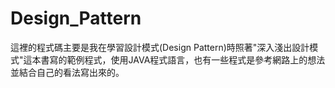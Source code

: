 # Design_Pattern
這裡的程式碼主要是我在學習設計模式(Design Pattern)時照著"深入淺出設計模式"這本書寫的範例程式，使用JAVA程式語言，也有一些程式是參考網路上的想法並結合自己的看法寫出來的。
